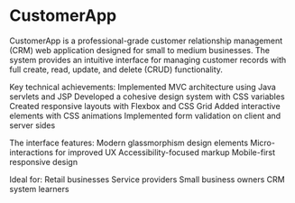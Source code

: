 # CustomerApp
CustomerApp is a professional-grade customer relationship management (CRM) web application designed for small to medium businesses. The system provides an intuitive interface for managing customer records with full create, read, update, and delete (CRUD) functionality.

Key technical achievements:
    Implemented MVC architecture using Java servlets and JSP
    Developed a cohesive design system with CSS variables
    Created responsive layouts with Flexbox and CSS Grid 
    Added interactive elements with CSS animations
    Implemented form validation on client and server sides

The interface features:
    Modern glassmorphism design elements
    Micro-interactions for improved UX
    Accessibility-focused markup
    Mobile-first responsive design

Ideal for:
    Retail businesses
    Service providers
    Small business owners
    CRM system learners

